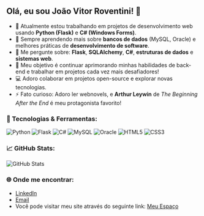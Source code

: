 ## Olá, eu sou João Vitor Roventini! 👋

- 🔭 Atualmente estou trabalhando em projetos de desenvolvimento web usando **Python (Flask)** e **C# (Windows Forms)**.
- 🌱 Sempre aprendendo mais sobre **bancos de dados** (MySQL, Oracle) e melhores práticas de **desenvolvimento de software**.
- 💬 Me pergunte sobre: **Flask**, **SQLAlchemy**, **C#**, **estruturas de dados** e **sistemas web**.
- 🎯 Meu objetivo é continuar aprimorando minhas habilidades de back-end e trabalhar em projetos cada vez mais desafiadores!
- 💻 Adoro colaborar em projetos open-source e explorar novas tecnologias.
- ⚡ Fato curioso: Adoro ler webnovels, e **Arthur Leywin** de *The Beginning After the End* é meu protagonista favorito!

### 🚀 Tecnologias & Ferramentas:
![Python](https://img.shields.io/badge/Python-3776AB?style=for-the-badge&logo=python&logoColor=white)
![Flask](https://img.shields.io/badge/Flask-000000?style=for-the-badge&logo=flask&logoColor=white)
![C#](https://img.shields.io/badge/C%23-239120?style=for-the-badge&logo=c-sharp&logoColor=white)
![MySQL](https://img.shields.io/badge/MySQL-4479A1?style=for-the-badge&logo=mysql&logoColor=white)
![Oracle](https://img.shields.io/badge/Oracle-F80000?style=for-the-badge&logo=oracle&logoColor=white)
![HTML5](https://img.shields.io/badge/HTML5-E34F26?style=for-the-badge&logo=html5&logoColor=white)
![CSS3](https://img.shields.io/badge/CSS3-1572B6?style=for-the-badge&logo=css3&logoColor=white)

### 📈 GitHub Stats:
![GitHub Stats](https://github-readme-stats.vercel.app/api?username=jvrov&show_icons=true&theme=radical)

### 🌐 Onde me encontrar:
- [LinkedIn](https://www.linkedin.com/in/joão-vitor-roventini-61660822a/)
- [Email](mailto:jv.roventini@gmail.com)
- Você pode visitar meu site através do seguinte link: [Meu Espaço](https://jvrov.github.io/site/)
